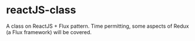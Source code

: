 # reactJS-class
A class on ReactJS + Flux pattern. Time permitting, some aspects of Redux (a Flux framework) will be covered.
